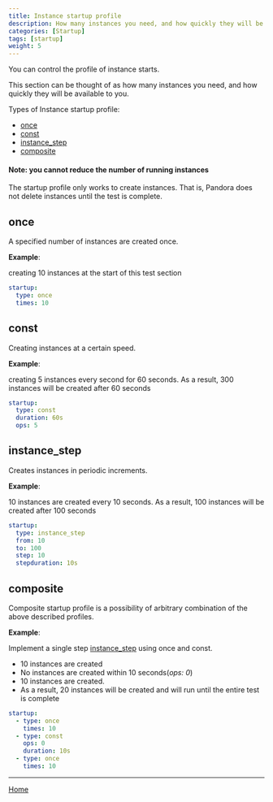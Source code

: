 ```yaml
---
title: Instance startup profile
description: How many instances you need, and how quickly they will be available to you
categories: [Startup]
tags: [startup]
weight: 5
---
```


You can control the profile of instance starts.

This section can be thought of as how many instances you need, and how quickly they will be available to you.

Types of Instance startup profile:

- [once](#once)
- [const](#const)
- [instance_step](#instance_step)
- [composite](#composite)

#### Note: you cannot reduce the number of running instances

The startup profile only works to create instances. That is, Pandora does not delete instances until the test is complete.

## once

A specified number of instances are created once.

**Example**:

creating 10 instances at the start of this test section

```yaml
startup:
  type: once
  times: 10
```

## const

Creating instances at a certain speed.

**Example**:

creating 5 instances every second for 60 seconds. As a result, 300 instances will be created after 60 seconds

```yaml
startup:
  type: const
  duration: 60s
  ops: 5
```

## instance_step

Creates instances in periodic increments.

**Example**:

10 instances are created every 10 seconds. As a result, 100 instances will be created after 100 seconds

```yaml
startup:
  type: instance_step
  from: 10
  to: 100
  step: 10
  stepduration: 10s
```

## composite

Composite startup profile is a possibility of arbitrary combination of the above described profiles.

**Example**:

Implement a single step [instance_step](#instance_step) using once and const.
- 10 instances are created
- No instances are created within 10 seconds(_ops: 0_)
- 10 instances are created.
- As a result, 20 instances will be created and will run until the entire test is complete

```yaml
startup:
  - type: once
    times: 10
  - type: const
    ops: 0
    duration: 10s
  - type: once
    times: 10
```



---

[Home](index.md)
